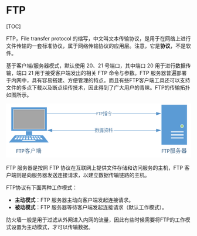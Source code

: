 # FTP

[TOC]

FTP，File transfer protocol 的缩写，中文叫文本传输协议，是用于在网络上进行文件传输的一套标准协议，属于网络传输协议的应用层。注意，它是**协议**，不是软件。

基于客户端/服务器模式，默认使用 20、21 号端口，其中端口 20 用于进行数据传输，端口 21 用于接受客户端发出的相关 FTP 命令与参数。FTP 服务器普遍部署于内网中，具有容易搭建、方便管理的特点。而且有些FTP客户端工具还可以支持文件的多点下载以及断点续传技术，因此得到了广大用户的青睐。FTP的传输拓扑如图所示。

 ![](../../Image/FTP连接过程.png)

FTP 服务器是按照 FTP 协议在互联网上提供文件存储和访问服务的主机，FTP 客户端则是向服务器发送连接请求，以建立数据传输链路的主机。

FTP协议有下面两种工作模式：

* **主动模式**：FTP 服务器主动向客户端发起连接请求。
* **被动模式**：FTP 服务器等待客户端发起连接请求（默认工作模式）。

防火墙一般是用于过滤从外网进入内网的流量，因此有些时候需要将FTP的工作模式设置为主动模式，才可以传输数据。
